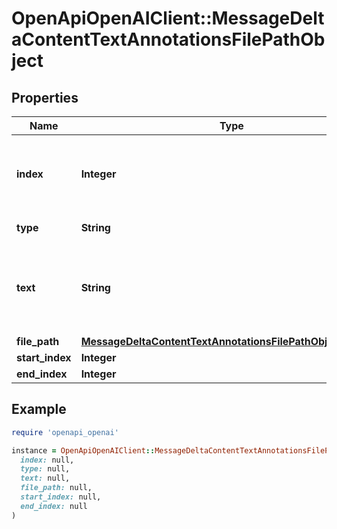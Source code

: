 # OpenApiOpenAIClient::MessageDeltaContentTextAnnotationsFilePathObject

## Properties

| Name | Type | Description | Notes |
| ---- | ---- | ----------- | ----- |
| **index** | **Integer** | The index of the annotation in the text content part. |  |
| **type** | **String** | Always &#x60;file_path&#x60;. |  |
| **text** | **String** | The text in the message content that needs to be replaced. | [optional] |
| **file_path** | [**MessageDeltaContentTextAnnotationsFilePathObjectFilePath**](MessageDeltaContentTextAnnotationsFilePathObjectFilePath.md) |  | [optional] |
| **start_index** | **Integer** |  | [optional] |
| **end_index** | **Integer** |  | [optional] |

## Example

```ruby
require 'openapi_openai'

instance = OpenApiOpenAIClient::MessageDeltaContentTextAnnotationsFilePathObject.new(
  index: null,
  type: null,
  text: null,
  file_path: null,
  start_index: null,
  end_index: null
)
```

